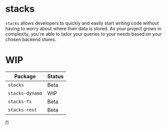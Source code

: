 # stacks

`stacks` allows developers to quickly and easily start writing code without having to worry about where their data is stored. As your project grows in complexity, you're able to tailor your queries to your needs based on your chosen backend stores.


# WIP

| Package         | Status |
| --------------- | ------ |
| `stacks`        | Beta   |
| `stacks-dynamo` | WIP    |
| `stacks-fs`     | Beta   |
| `stacks-rest`   | Beta   |
∏